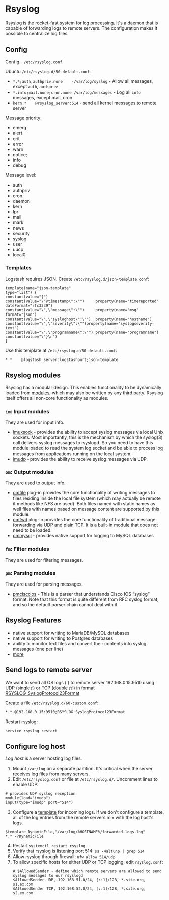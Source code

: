 # Rsyslog

[Rsyslog](https://www.rsyslog.com/) is the rocket-fast system for log processing. It's a daemon that is capable of forwarding logs to remote servers. 
The configuration makes it possible to centralize log files.

## Config

Config - `/etc/rsyslog.conf`.

Ubuntu `/etc/rsyslog.d/50-default.conf`:

- `*.*;auth,authpriv.none    -/var/log/syslog` - Allow all messages, except `auth`, `authpriv`
- `*.info;mail.none;cron.none /var/log/messages` - Log all `info` messages, except mail, cron
- `kern.*    @rsyslog_server:514` - send all kernel messages to remote server

Message priority:

- emerg
- alert
- crit
- error
- warn
- notice;
- info
- debug

Message level:

- auth
- authpriv
- cron
- daemon
- kern
- lpr
- mail
- mark
- news
- security
- syslog
- user
- uucp
- local0

### Templates

Logstash requires JSON. Create `/etc/rsyslog.d/json-template.conf`:

```
template(name="json-template"
type="list") {
constant(value="{")
constant(value="\"@timestamp\":\"") 	property(name="timereported" dateFormat="rfc3339")
constant(value="\",\"message\":\"") 	property(name="msg" format="json")
constant(value="\",\"sysloghost\":\"")  property(name="hostname")
constant(value="\",\"severity\":\"")property(name="syslogseverity-text")
constant(value="\",\"programname\":\"") property(name="programname")
constant(value="\"}\n")
}
```

Use this template at `/etc/rsyslog.d/50-default.conf`:

```
*.*    @logstash_server:logstashport;json-template
```

## Rsyslog modules

Rsyslog has a modular design. This enables functionality to be dynamically loaded from [modules](https://rsyslog.readthedocs.io/en/latest/configuration/modules/index.html), 
which may also be written by any third party. 
Rsyslog itself offers all non-core functionality as modules.

### `im`: Input modules

They are used for input info.

- [imuxsock](https://rsyslog.readthedocs.io/en/latest/configuration/modules/imuxsock.html) - provides the ability to accept syslog messages via local Unix sockets. 
Most importantly, this is the mechanism by which the syslog(3) call delivers syslog messages to rsyslogd. 
So you need to have this module loaded to read the system log socket and be able to process log messages from applications running on the local system.
- [imudp](https://rsyslog.readthedocs.io/en/latest/configuration/modules/imudp.html) - provides the ability to receive syslog messages via UDP. 

### `om`: Output modules

They are used to output info.

- [omfile](https://rsyslog.readthedocs.io/en/latest/configuration/modules/omfile.html) plug-in provides the core functionality of writing messages to files residing inside the local file system (which may actually be remote if methods like NFS are used). Both files named with static names as well files with names based on message content are supported by this module.
- [omfwd](https://rsyslog.readthedocs.io/en/latest/configuration/modules/omfwd.html) plug-in provides the core functionality of traditional message forwarding via UDP and plain TCP. It is a built-in module that does not need to be loaded.
- [ommysql](https://rsyslog.readthedocs.io/en/latest/configuration/modules/ommysql.html) - provides native support for logging to MySQL databases

### `fm`: Filter modules

They are used for filtering messages.

### `pm`: Parsing modules

They are used for parsing messages.

- [pmciscoios](https://rsyslog.readthedocs.io/en/latest/configuration/modules/pmciscoios.html) - This is a parser that understands Cisco IOS “syslog” format.
  Note that this format is quite different from RFC syslog format, and so the default parser chain cannot deal with it.

## Rsyslog Features

- native support for writing to MariaDB/MySQL databases
- native support for writing to Postgres databases
- ability to monitor text files and convert their contents into syslog messages (one per line)
- [more](https://www.rsyslog.com/doc/features.html)

## Send logs to remote server

We want to send all OS logs (*.*) to remote server 192.168.0.15:9510 using UDP (single `@`) or TCP (double `@@`) in format [RSYSLOG_SyslogProtocol23Format](https://www.rsyslog.com/doc/configuration/templates.html)

Create a file `/etc/rsyslog.d/60-custom.conf`:

```
*.* @192.168.0.15:9510;RSYSLOG_SyslogProtocol23Format
```
Restart rsyslog:

```bash
service rsyslog restart
```

## Configure log host

*Log host* is a server hosting log files. 

1. Mount `/var/log` on a separate partition. It's critical when the server receives log files from many servers.
2. Edit `/etc/rsyslog.conf` or file at `/etc/rsyslog.d/`. Uncomment lines to enable UDP:
```
# provides UDP syslog reception
module(load="imudp")
input(type="imudp" port="514")
```
3. Configure a [template](https://www.rsyslog.com/doc/v8-stable/configuration/templates.html) for incoming logs. 
  If we don't configure a template, all of the log entries from the remote servers mix with the log host's logs.
```
$template DynamicFile,"/var/log/%HOSTNAME%/forwarded-logs.log" 
*.* -?DynamicFile
```
4. Restart `systemctl restart rsyslog`
5. Verify that rsyslog is listening port 514: `ss -4altunp | grep 514`
6. Allow rsyslog through firewall: `ufw allow 514/udp`
7. To allow specific hosts for either UDP or TCP logging, edit `rsyslog.conf`:
    ```
    # $AllowedSender - define which remote servers are allowed to send syslog messages to our rsyslogd
    $AllowedSender UDP, 192.168.51.0/24, [::1]/128, *.site.org, s1.ex.com
    $AllowedSender TCP, 192.168.52.0/24, [::1]/128, *.site.org, s2.ex.com
    ```
